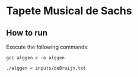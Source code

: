 # Tapete Musical de Sachs
## How to run
Execute the following commands:
```
gcc alggen.c -o alggen
```
```
./alggen < inputs/deBruijn.txt 
```
